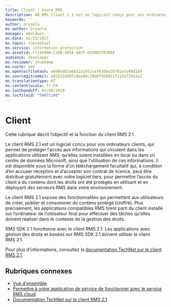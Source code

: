 ```yaml
---
title: Client | Azure RMS
description: AD RMS Client 2.1 est un logiciel conçu pour vos ordinateurs clients afin de protéger l’accès aux informations et leur utilisation.
keywords: ''
author: bryanla
ms.author: bryanla
manager: mbaldwin
ms.date: 02/23/2017
ms.topic: conceptual
ms.service: information-protection
ms.assetid: F7145090-C2EB-405A-A4CF-0240D57A36DA
audience: developer
ms.reviewer: shubhamp
ms.suite: ems
ms.openlocfilehash: e090ed93a6032a1952ce703d6e28791efe49d189
ms.sourcegitcommit: bd2b31dd97c8ae08c28b0f5688517110a726e3a1
ms.translationtype: HT
ms.contentlocale: fr-FR
ms.lasthandoff: 01/08/2019
ms.locfileid: "54071180"
---
```

# <a name="client"></a>Client

Cette rubrique décrit l’objectif et la fonction du client RMS 2.1.

Le client RMS 2.1 est un logiciel conçu pour vos ordinateurs clients, qui permet de protéger l’accès aux informations qui circulent dans les applications utilisant RMS, qu’elles soient installées en local ou dans un centre de données Microsoft, ainsi que l’utilisation de ces informations. Il est disponible sous la forme d’un téléchargement facultatif qui, à condition d’en accuser réception et d’accepter son contrat de licence, peut être distribué gratuitement avec votre logiciel tiers, pour permettre l’accès du client à du contenu dont les droits ont été protégés en utilisant et en déployant des serveurs RMS dans votre environnement.

Le client RMS 2.1 expose des fonctionnalités qui permettent aux utilisateurs de créer, publier et consommer du contenu protégé (chiffré). Plus précisément, les applications compatibles RMS tirent parti du client installé sur l’ordinateur de l’utilisateur final pour effectuer des tâches qu’elles doivent réaliser dans le contexte de la gestion des droits.

RMS SDK 2.1 fonctionne avec le client RMS 2.1. Les applications avec gestion des droits et basées sur RMS SDK 2.1 doivent utiliser le client RMS 2.1.

Pour plus d’informations, consultez la [documentation TechNet sur le client RMS 2.1](https://TechNet.Microsoft.Com/library/jj159267(WS.10).aspx).

## <a name="related-topics"></a>Rubriques connexes

* [Vue d'ensemble](ad-rms-overview.md)
* [Permettre à votre application de service de fonctionner avec le service RMS cloud](how-to-use-file-api-with-aadrm-cloud.md)
* [Documentation TechNet sur le client RMS 2.1](https://technet.microsoft.com/library/jj159267(WS.10).aspx)
